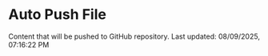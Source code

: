 # Auto Push File

Content that will be pushed to GitHub repository.
Last updated: 08/09/2025, 07:16:22 PM